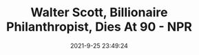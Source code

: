 ---
"title": "Walter Scott, Billionaire Philanthropist, Dies At 90 - NPR"
"date": "2021-9-25 23:49:24"
"feed_name": "GOOGLENEWSCONSTRUCTION"
"feed_website": "https://news.google.com/search?q=construction%2Bincident&hl=en-US&gl=US&ceid=US:en"
"feed_rss": "https://news.google.com/rss/search?q=construction%2Bincident&hl=en-US&gl=US&ceid=US:en"
"link": "https://www.npr.org/2021/09/25/1040728667/philanthropic-billionaire-walter-scott-dies-at-90"
"file": "_posts/2021-1-1-18bfef9ed62de7f72a07e8e044ff73fe0e1c562d.md"
"accident": "1"
"drilling": "1"
"dead": "0"
"injured": "0"
"where": "unknown site"
---